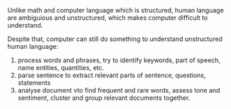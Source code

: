 Unlike math and computer language which is structured, human language are ambiguious and unstructured, which makes computer difficult to understand.

Despite that, computer can still do something to understand unstructured human language:
1. process words and phrases, try to identify keywords, part of speech, name entities, quantities, etc.
2. parse sentence to extract relevant parts of sentence, questions, statements
3. analyse document vto find frequent and rare words, assess tone and sentiment, cluster and group relevant documents together.

